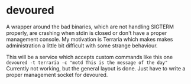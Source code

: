 # devoured
A wrapper around the bad binaries, which are not handling SIGTERM properly, are crashing when stdin is closed or don't have a proper management console. My motivation is Terraria which makes makes administration a little bit difficult with some strange behaviour.  

This will be a service which accepts custom commands like this one  
`devoured -t terraria -c "motd This is the message of the day" `  
Currently not working, but the general layout is done. Just have to write a proper management socket for devoured.  
